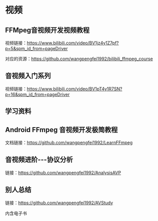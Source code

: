 # 视频

## FFMpeg音视频开发视频教程

视频链接：https://www.bilibili.com/video/BV1jz4y1Z7pf?p=5&spm_id_from=pageDriver

对应的资源：https://github.com/wangpengfei1992/bilibili_ffmpeg_course

## 音视频入门系列

视频链接：https://www.bilibili.com/video/BV1pT4y1R7SN?p=16&spm_id_from=pageDriver



## 学习资料

## Android FFmpeg 音视频开发极简教程

文档链接：https://github.com/wangpengfei1992/LearnFFmpeg



## 音视频进阶---协议分析

链接：https://github.com/wangpengfei1992/AnalysisAVP



## 别人总结

链接：https://github.com/wangpengfei1992/AVStudy

内含电子书

